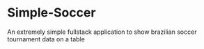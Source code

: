 # Simple-Soccer
An extremely simple fullstack application to show brazilian soccer tournament data on a table
